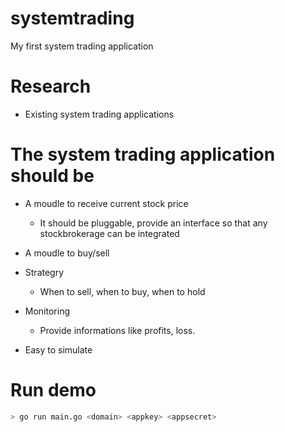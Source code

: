 # systemtrading
My first system trading application

# Research

* Existing system trading applications


# The system trading application should be

* A moudle to receive current stock price
  -  It should be pluggable, provide an interface so that any stockbrokerage can be integrated

* A moudle to buy/sell

* Strategry
  - When to sell, when to buy, when to hold

* Monitoring
  - Provide informations like profits, loss.
 
* Easy to simulate

# Run demo

``` sh
> go run main.go <domain> <appkey> <appsecret>
```
